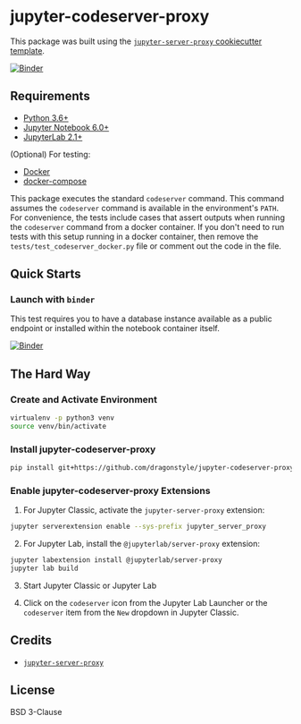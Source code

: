 # jupyter-codeserver-proxy

This package was built using the [`jupyter-server-proxy` cookiecutter template](https://github.com/illumidesk/cookiecutter-jupyter-server-proxy).

[![Binder](https://mybinder.org/badge_logo.svg)](https://mybinder.org/v2/gh/dragonstyle/jupyter-codeserver-proxy/main?urlpath=codeserver)

## Requirements

- [Python 3.6+](https://www.python.org/downloads/)
- [Jupyter Notebook 6.0+](https://pypi.org/project/notebook/)
- [JupyterLab 2.1+](https://jupyterlab.readthedocs.io/en/stable/getting_started/installation.html)

(Optional) For testing:

- [Docker](https://docs.docker.com/get-docker/)
- [docker-compose](https://docs.docker.com/compose/install/)

This package executes the standard `codeserver` command. This command assumes the `codeserver` command is available in the environment's `PATH`. For convenience, the tests include cases that assert outputs when running the `codeserver` command from a docker container. If you don't need to run tests with this setup running in a docker container, then remove the `tests/test_codeserver_docker.py` file or comment out the code in the file.

## Quick Starts

### Launch with `binder`

This test requires you to have a database instance available as a public endpoint or installed within the notebook container itself.

[![Binder](https://mybinder.org/badge_logo.svg)](https://mybinder.org/v2/gh/dragonstyle/jupyter-codeserver-proxy/main?urlpath=codeserver)

## The Hard Way

### Create and Activate Environment

```bash
virtualenv -p python3 venv
source venv/bin/activate
```

### Install jupyter-codeserver-proxy

```bash
pip install git+https://github.com/dragonstyle/jupyter-codeserver-proxy.git
```

### Enable jupyter-codeserver-proxy Extensions

1. For Jupyter Classic, activate the `jupyter-server-proxy` extension:

```bash
jupyter serverextension enable --sys-prefix jupyter_server_proxy
```

2. For Jupyter Lab, install the `@jupyterlab/server-proxy` extension:

```bash
jupyter labextension install @jupyterlab/server-proxy
jupyter lab build
```

3. Start Jupyter Classic or Jupyter Lab

4. Click on the `codeserver` icon from the Jupyter Lab Launcher or the `codeserver` item from the `New` dropdown in Jupyter Classic.

## Credits

- [`jupyter-server-proxy`](https://github.com/jupyterhub/jupyter-server-proxy)

## License

BSD 3-Clause
